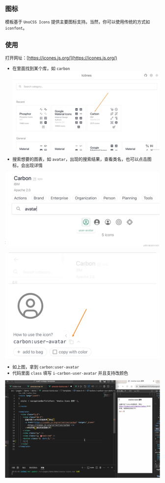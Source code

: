 ## 图标

模板基于 `UnoCSS Icons` 提供主要图标支持。当然，你可以使用传统的方式如 `iconfont`。

## 使用

打开网址：[https://icones.js.org/](https://icones.js.org/)

- 在里面找到某个库，如 `carbon`
  ![icon-1](./screenshots/icon-1.png)

- 搜索想要的图表，如 `avatar`，出现的搜索结果，查看类名，也可以点击图标，会出现详情

![icon-2](./screenshots/icon-2.png)

![icon-3](./screenshots/icon-3.png)

- 如上图，拿到 `carbon:user-avatar`
- 代码里面 `class` 填写 `i-carbon-user-avatar` 并且支持改颜色

![unocss-icons.gif](./gifs/unocss-icons.gif)
